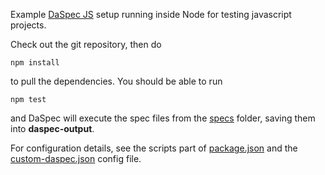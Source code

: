 Example [DaSpec JS](http://daspec.com) setup running inside Node for testing javascript projects.

Check out the git repository, then do 

    npm install

to pull the dependencies. You should be able to run

    npm test

and DaSpec will execute the spec files from the [specs](specs) folder, saving them into __daspec-output__.

For configuration details, see the scripts part of [package.json](package.json) and the [custom-daspec.json](custom-daspec.json) config file.
